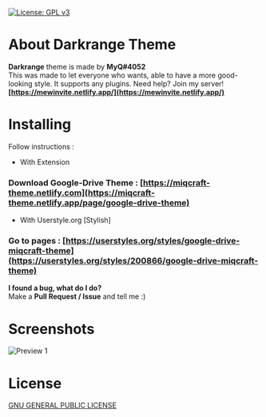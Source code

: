 [![License: GPL v3](https://img.shields.io/badge/License-GPLv3-blue.svg)](https://www.gnu.org/licenses/gpl-3.0)

# About Darkrange Theme
**Darkrange** theme is made by **MyQ#4052**<br>
This was made to let everyone who wants, able to have a more good-looking style. It supports any plugins.
Need help? Join my server! **[https://mewinvite.netlify.app/](https://mewinvite.netlify.app/)**

# Installing
Follow instructions :
- With Extension
### Download Google-Drive Theme : [https://miqcraft-theme.netlify.com](https://miqcraft-theme.netlify.app/page/google-drive-theme)
- With Userstyle.org [Stylish]
### Go to pages : [https://userstyles.org/styles/google-drive-miqcraft-theme](https://userstyles.org/styles/200866/google-drive-miqcraft-theme)

**I found a bug, what do I do?**<br>Make a **Pull Request / Issue** and tell me :)

# Screenshots
![Preview 1](https://miqcraft-theme.netlify.app/assets/img/compare/driveafter.png)


# License
[ GNU GENERAL PUBLIC LICENSE ](https://github.com/MIQCRAFT/Darkrange-GoogleDrive-Theme/blob/main/LICENSE)
